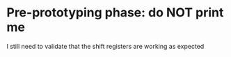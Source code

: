 # Pre-prototyping phase: do NOT print me
I still need to validate that the shift registers are working as expected
